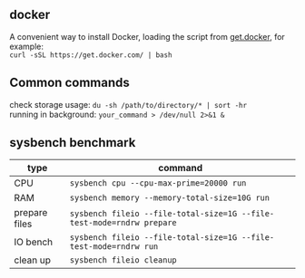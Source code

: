 ## docker
A convenient way to install Docker, loading the script from [get.docker](https://get.docker.com/), for example: <br/>
`curl -sSL https://get.docker.com/ | bash`

## Common commands
check storage usage: `du -sh /path/to/directory/* | sort -hr`  
running in background: `your_command > /dev/null 2>&1 &`
## sysbench benchmark
| type       | command                                           |
| ---------- | ---------------------------------------------- |
| CPU        | `sysbench cpu --cpu-max-prime=20000 run`       |
| RAM         | `sysbench memory --memory-total-size=10G run`  |
| prepare files | `sysbench fileio --file-total-size=1G --file-test-mode=rndrw prepare` |
| IO bench       | `sysbench fileio --file-total-size=1G --file-test-mode=rndrw run`   |
| clean up      | `sysbench fileio cleanup`                      |

